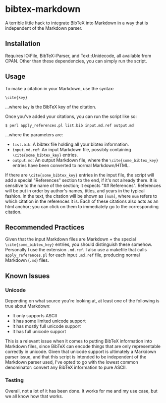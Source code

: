 bibtex-markdown
===============

A terrible little hack to integrate BibTeX into Markdown in a way that is independent of the Markdown parser.

## Installation
Requires IO:File, BibTeX::Parser, and Text::Unidecode, all available from CPAN.  Other than these dependencies, you can simply run the script.


## Usage
To make a citation in your Markdown, use the syntax:
```
\cite{key}
```

...where `key` is the BibTeX key of the citation.

Once you've added your citations, you can run the script like so:
```console
$ perl apply_references.pl list.bib input.md.ref output.md
```

...where the parameters are:
- `list.bib`: A bibtex file holding all your bibtex information.
- `input.md.ref`: An input Markdown file, possibly containing `\cite{some_bibtex_key}` entries.
- `output.md`: An output Markdown file, where the `\cite{some_bibtex_key}` entries have been converted to normal Markdown/HTML.

If there are `\cite{some_bibtex_key}` entries in the input file, the script will add a special "References" section to the end, if it's not already there. It is sensitive to the name of the section; it expects "## References". References will be put in order by author's names, titles, and years in the typical fashion.  In the text, the citation will be shown as `[num]`, where `num` refers to which citation in the references it is.  Each of these citations also acts as an html anchor; you can click on them to immediately go to the corresponding citation.

## Recommended Practices
Given that the input Markdown files are Markdown + the special `\cite{some_bibtex_key}` entries, you should distinguish these somehow.  Personally I use the extension `.md.ref`.  I also use a makefile that calls `apply_references.pl` for each input `.md.ref` file, producing normal Markdown (`.md`) files.

## Known Issues
### Unicode
Depending on what source you're looking at, at least one of the following is true about Markdown:
- It only supports ASCII
- It has some limited unicode support
- It has mostly full unicode support
- It has full unicode support

This is a relevant issue when it comes to putting BibTeX information into Markdown files, since BibTeX can encode things that are only representable correctly in unicode. Given that unicode support is ultimately a Markdown parser issue, and that this script is intended to be independent of the Markdown parser used, I've opted to go with the lowest common denominator: convert any BibTeX information to pure ASCII.

### Testing
Overall, not a lot of it has been done. It works for me and my use case, but we all know how that works.

